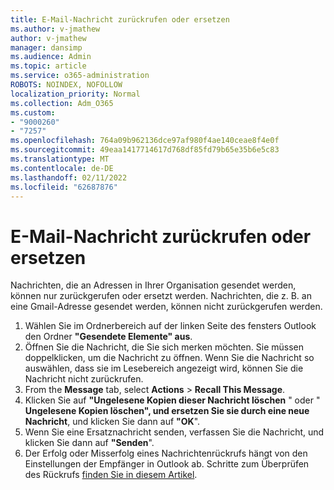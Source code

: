 ```yaml
---
title: E-Mail-Nachricht zurückrufen oder ersetzen
ms.author: v-jmathew
author: v-jmathew
manager: dansimp
ms.audience: Admin
ms.topic: article
ms.service: o365-administration
ROBOTS: NOINDEX, NOFOLLOW
localization_priority: Normal
ms.collection: Adm_O365
ms.custom:
- "9000260"
- "7257"
ms.openlocfilehash: 764a09b962136dce97af980f4ae140ceae8f4e0f
ms.sourcegitcommit: 49eaa1417714617d768df85fd79b65e35b6e5c83
ms.translationtype: MT
ms.contentlocale: de-DE
ms.lasthandoff: 02/11/2022
ms.locfileid: "62687876"
---
```

# <a name="recall-or-replace-email-message"></a>E-Mail-Nachricht zurückrufen oder ersetzen

Nachrichten, die an Adressen in Ihrer Organisation gesendet werden, können nur zurückgerufen oder ersetzt werden. Nachrichten, die z. B. an eine Gmail-Adresse gesendet werden, können nicht zurückgerufen werden.

1. Wählen Sie im Ordnerbereich auf der linken Seite des fensters Outlook den Ordner **"Gesendete Elemente" aus**.
2. Öffnen Sie die Nachricht, die Sie sich merken möchten. Sie müssen doppelklicken, um die Nachricht zu öffnen. Wenn Sie die Nachricht so auswählen, dass sie im Lesebereich angezeigt wird, können Sie die Nachricht nicht zurückrufen.
3. From the **Message** tab, select **Actions** > **Recall This Message**.
4. Klicken Sie auf **"Ungelesene Kopien dieser Nachricht löschen** " oder " **Ungelesene Kopien löschen", und ersetzen Sie sie durch eine neue Nachricht**, und klicken Sie dann auf **"OK**".
5. Wenn Sie eine Ersatznachricht senden, verfassen Sie die Nachricht, und klicken Sie dann auf **"Senden**".
6. Der Erfolg oder Misserfolg eines Nachrichtenrückrufs hängt von den Einstellungen der Empfänger in Outlook ab. Schritte zum Überprüfen des Rückrufs [finden Sie in diesem Artikel](https://support.office.com/article/recall-or-replace-an-email-message-that-you-sent-35027f88-d655-4554-b4f8-6c0729a723a0#tocheck).
